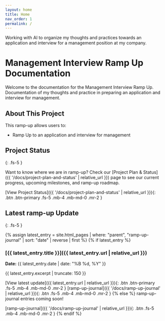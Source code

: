 ```yaml
---
layout: home
title: Home
nav_order: 1
permalink: /
---
```


Working with AI to organize my thoughts and practices towards an application and interview for a management position at my company.

# Management Interview Ramp Up Documentation

Welcome to the documentation for the Management Interview Ramp Up.  Documentation of my thoughts and practice in preparing an application and interview for management.

## About This Project

This ramp-up allows users to:
- Ramp Up to an application and interview for management

## Project Status
{: .fs-5 }

Want to know where we are in ramp-up? Check our [Project Plan & Status]({{ '/docs/project-plan-and-status' | relative_url }}) page to see our current progress, upcoming milestones, and ramp-up roadmap.

[View Project Status]({{ '/docs/project-plan-and-status' | relative_url }}){: .btn .btn-primary .fs-5 .mb-4 .mb-md-0 .mr-2 }

## Latest ramp-up Update
{: .fs-5 }

{% assign latest_entry = site.html_pages | where: "parent", "ramp-up-journal" | sort: "date" | reverse | first %}
{% if latest_entry %}
### [{{ latest_entry.title }}]({{ latest_entry.url | relative_url }})
**Date:** {{ latest_entry.date | date: "%B %d, %Y" }}

{{ latest_entry.excerpt | truncate: 150 }}

[View latest update]({{ latest_entry.url | relative_url }}){: .btn .btn-primary .fs-5 .mb-4 .mb-md-0 .mr-2 }
[ramp-up-journal]({{ '/docs/ramp-up-journal' | relative_url }}){: .btn .fs-5 .mb-4 .mb-md-0 .mr-2 }
{% else %}
ramp-up-journal entries coming soon!

[ramp-up-journal]({{ '/docs/ramp-up-journal' | relative_url }}){: .btn .fs-5 .mb-4 .mb-md-0 .mr-2 }
{% endif %}

